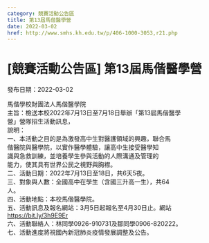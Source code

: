 ```yaml
---
category: 競賽活動公告區
title: 第13屆馬偕醫學營
date: 2022-03-02
href: http://www.smhs.kh.edu.tw/p/406-1000-3053,r21.php
---
```


# [競賽活動公告區] 第13屆馬偕醫學營

發布日期：2022-03-02

馬偕學校財團法人馬偕醫學院  
主旨：檢送本校2022年7月13日至7月18日舉辦「第13屆馬偕醫學  
營」營隊招生活動訊息，  
說明：  
一、本活動之目的是為激發高中生對醫護領域的興趣，聯合馬  
偕醫院與醫學院，以實作醫學體驗，讓高中生接受醫學知  
識與急救訓練，並培養學生參與活動的人際溝通及管理的  
能力，使其具有世界公民之視野與胸襟。  
二、活動日期：2022年7月13日至18日，共6天5夜。  
三、對象與人數：全國高中在學生（含國三升高一生），共64  
人。  
四、活動地點：本校馬偕醫學院。  
五、活動訊息及報名網站：3月5日起報名至4月30日止。網站  
https://bit.ly/3h9E9Er  
六、活動聯絡人：林同學0926-910731及鄒同學0906-820222。  
七、活動進度將視國內新冠肺炎疫情發展調整及公告。

